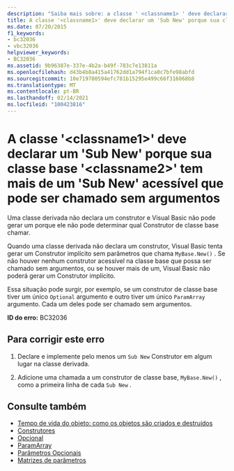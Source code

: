 ```yaml
---
description: "Saiba mais sobre: a classe ' <classname1> ' deve declarar um ' Sub New ' porque sua classe base ' <classname2> ' tem mais de um ' Sub New ' acessível que pode ser chamado sem argumentos"
title: A classe '<classname1>' deve declarar um 'Sub New' porque sua classe base '<classname2>' tem mais de um 'Sub New' acessível que pode ser chamado sem argumentos
ms.date: 07/20/2015
f1_keywords:
- bc32036
- vbc32036
helpviewer_keywords:
- BC32036
ms.assetid: 9b96387e-337e-4b2a-b49f-783c7e13811a
ms.openlocfilehash: d43b4b8a415a41762dd1a794f1ca0c7bfe98abfd
ms.sourcegitcommit: 10e719780594efc781b15295e499c66f316068b8
ms.translationtype: MT
ms.contentlocale: pt-BR
ms.lasthandoff: 02/14/2021
ms.locfileid: "100423816"
---
```

# <a name="class-classname1-must-declare-a-sub-new-because-its-base-class-classname2-has-more-than-one-accessible-sub-new-that-can-be-called-with-no-arguments"></a>A classe '\<classname1>' deve declarar um 'Sub New' porque sua classe base '\<classname2>' tem mais de um 'Sub New' acessível que pode ser chamado sem argumentos

Uma classe derivada não declara um construtor e Visual Basic não pode gerar um porque ele não pode determinar qual Construtor de classe base chamar.  
  
 Quando uma classe derivada não declara um construtor, Visual Basic tenta gerar um Construtor implícito sem parâmetros que chama `MyBase.New()` . Se não houver nenhum construtor acessível na classe base que possa ser chamado sem argumentos, ou se houver mais de um, Visual Basic não poderá gerar um Construtor implícito.  
  
 Essa situação pode surgir, por exemplo, se um construtor de classe base tiver um único `Optional` argumento e outro tiver um único `ParamArray` argumento. Cada um deles pode ser chamado sem argumentos.  
  
 **ID do erro:** BC32036  
  
## <a name="to-correct-this-error"></a>Para corrigir este erro  
  
1. Declare e implemente pelo menos um `Sub New` Construtor em algum lugar na classe derivada.  
  
2. Adicione uma chamada a um construtor de classe base, `MyBase.New()` , como a primeira linha de cada `Sub New` .  
  
## <a name="see-also"></a>Consulte também

- [Tempo de vida do objeto: como os objetos são criados e destruídos](../programming-guide/language-features/objects-and-classes/object-lifetime-how-objects-are-created-and-destroyed.md)
- [Construtores](../programming-guide/concepts/object-oriented-programming.md#constructors)
- [Opcional](../language-reference/modifiers/optional.md)
- [ParamArray](../language-reference/modifiers/paramarray.md)
- [Parâmetros Opcionais](../programming-guide/language-features/procedures/optional-parameters.md)
- [Matrizes de parâmetros](../programming-guide/language-features/procedures/parameter-arrays.md)
